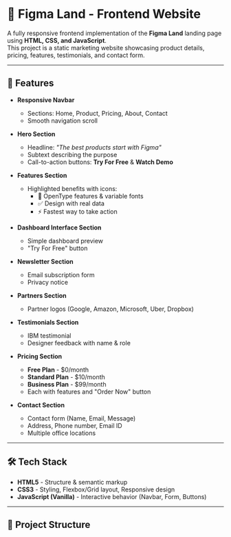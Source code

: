 # 🎨 Figma Land - Frontend Website

A fully responsive frontend implementation of the **Figma Land** landing page using **HTML, CSS, and JavaScript**.  
This project is a static marketing website showcasing product details, pricing, features, testimonials, and contact form.

---

## 📌 Features

- **Responsive Navbar**
  - Sections: Home, Product, Pricing, About, Contact  
  - Smooth navigation scroll

- **Hero Section**
  - Headline: *"The best products start with Figma"*
  - Subtext describing the purpose
  - Call-to-action buttons: **Try For Free** & **Watch Demo**

- **Features Section**
  - Highlighted benefits with icons:
    - 📝 OpenType features & variable fonts  
    - ✅ Design with real data  
    - ⚡ Fastest way to take action  

- **Dashboard Interface Section**
  - Simple dashboard preview  
  - "Try For Free" button

- **Newsletter Section**
  - Email subscription form  
  - Privacy notice

- **Partners Section**
  - Partner logos (Google, Amazon, Microsoft, Uber, Dropbox)

- **Testimonials Section**
  - IBM testimonial  
  - Designer feedback with name & role

- **Pricing Section**
  - **Free Plan** - $0/month  
  - **Standard Plan** - $10/month  
  - **Business Plan** - $99/month  
  - Each with features and "Order Now" button

- **Contact Section**
  - Contact form (Name, Email, Message)  
  - Address, Phone number, Email ID
  - Multiple office locations

---

## 🛠️ Tech Stack

- **HTML5** - Structure & semantic markup  
- **CSS3** - Styling, Flexbox/Grid layout, Responsive design  
- **JavaScript (Vanilla)** - Interactive behavior (Navbar, Form, Buttons)

---

## 📂 Project Structure


